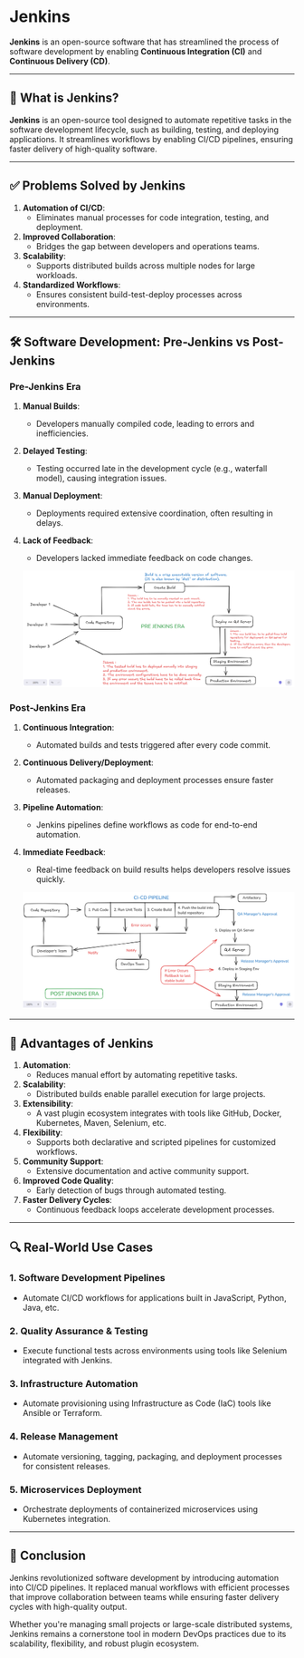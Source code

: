 # Jenkins

 **Jenkins** is an open-source software that has streamlined the process of software development  by enabling **Continuous Integration (CI)** and **Continuous Delivery (CD)**.

---

## 📖 **What is Jenkins?**
**Jenkins** is an open-source tool designed to automate repetitive tasks in the software development lifecycle, such as building, testing, and deploying applications. It streamlines workflows by enabling CI/CD pipelines, ensuring faster delivery of high-quality software.

---

## ✅ **Problems Solved by Jenkins**
1. **Automation of CI/CD**:
   - Eliminates manual processes for code integration, testing, and deployment.
2. **Improved Collaboration**:
   - Bridges the gap between developers and operations teams.
3. **Scalability**:
   - Supports distributed builds across multiple nodes for large workloads.
4. **Standardized Workflows**:
   - Ensures consistent build-test-deploy processes across environments.

---

## 🛠️ **Software Development: Pre-Jenkins vs Post-Jenkins**

### **Pre-Jenkins Era**
1. **Manual Builds**:
   - Developers manually compiled code, leading to errors and inefficiencies.
2. **Delayed Testing**:
   - Testing occurred late in the development cycle (e.g., waterfall model), causing integration issues.
3. **Manual Deployment**:
   - Deployments required extensive coordination, often resulting in delays.
4. **Lack of Feedback**:
   - Developers lacked immediate feedback on code changes.

   ![alt text](image.png)


### **Post-Jenkins Era**
1. **Continuous Integration**:
   - Automated builds and tests triggered after every code commit.
2. **Continuous Delivery/Deployment**:
   - Automated packaging and deployment processes ensure faster releases.
3. **Pipeline Automation**:
   - Jenkins pipelines define workflows as code for end-to-end automation.
4. **Immediate Feedback**:
   - Real-time feedback on build results helps developers resolve issues quickly.

    ![alt text](image-2.png)


---

## 🌟 **Advantages of Jenkins**
1. **Automation**:
   - Reduces manual effort by automating repetitive tasks.
2. **Scalability**:
   - Distributed builds enable parallel execution for large projects.
3. **Extensibility**:
   - A vast plugin ecosystem integrates with tools like GitHub, Docker, Kubernetes, Maven, Selenium, etc.
4. **Flexibility**:
   - Supports both declarative and scripted pipelines for customized workflows.
5. **Community Support**:
   - Extensive documentation and active community support.
6. **Improved Code Quality**:
   - Early detection of bugs through automated testing.
7. **Faster Delivery Cycles**:
   - Continuous feedback loops accelerate development processes.

---

## 🔍 **Real-World Use Cases**

### 1. **Software Development Pipelines**
- Automate CI/CD workflows for applications built in JavaScript, Python, Java, etc.

### 2. **Quality Assurance & Testing**
- Execute functional tests across environments using tools like Selenium integrated with Jenkins.

### 3. **Infrastructure Automation**
- Automate provisioning using Infrastructure as Code (IaC) tools like Ansible or Terraform.

### 4. **Release Management**
- Automate versioning, tagging, packaging, and deployment processes for consistent releases.

### 5. **Microservices Deployment**
- Orchestrate deployments of containerized microservices using Kubernetes integration.

---

## 📜 **Conclusion**

Jenkins revolutionized software development by introducing automation into CI/CD pipelines. It replaced manual workflows with efficient processes that improve collaboration between teams while ensuring faster delivery cycles with high-quality output.

Whether you're managing small projects or large-scale distributed systems, Jenkins remains a cornerstone tool in modern DevOps practices due to its scalability, flexibility, and robust plugin ecosystem.